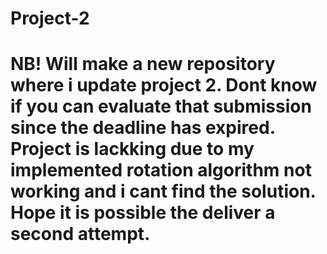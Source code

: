 # Project-2
# NB! Will make a new repository where i update project 2. Dont know if you can evaluate that submission since the deadline has expired. Project is lackking due to my implemented rotation algorithm not working and i cant find the solution. Hope it is possible the deliver a second attempt.
